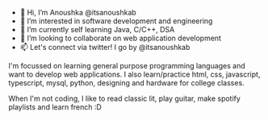 - 👋 Hi, I’m Anoushka @itsanoushkab
- 👀 I’m interested in software development and engineering
- 🌱 I’m currently self learning Java, C/C++, DSA
- 💞️ I’m looking to collaborate on web application development
- 📫 Let's connect via twitter! I go by @itsanoushkab


I'm focussed on learning general purpose programming languages and want to develop web applications. 
I also learn/practice html, css, javascript, typescript, mysql, python, designing and hardware for college classes.

When I'm not coding, I like to read classic lit, play guitar, make spotify playlists and learn french :D

<!---
itsanoushkab/itsanoushkab is a ✨ special ✨ repository because its `README.md` (this file) appears on your GitHub profile.
You can click the Preview link to take a look at your changes.
--->
